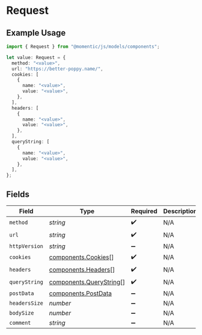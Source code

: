 # Request

## Example Usage

```typescript
import { Request } from "@momentic/js/models/components";

let value: Request = {
  method: "<value>",
  url: "https://better-poppy.name/",
  cookies: [
    {
      name: "<value>",
      value: "<value>",
    },
  ],
  headers: [
    {
      name: "<value>",
      value: "<value>",
    },
  ],
  queryString: [
    {
      name: "<value>",
      value: "<value>",
    },
  ],
};
```

## Fields

| Field                                                              | Type                                                               | Required                                                           | Description                                                        |
| ------------------------------------------------------------------ | ------------------------------------------------------------------ | ------------------------------------------------------------------ | ------------------------------------------------------------------ |
| `method`                                                           | *string*                                                           | :heavy_check_mark:                                                 | N/A                                                                |
| `url`                                                              | *string*                                                           | :heavy_check_mark:                                                 | N/A                                                                |
| `httpVersion`                                                      | *string*                                                           | :heavy_minus_sign:                                                 | N/A                                                                |
| `cookies`                                                          | [components.Cookies](../../models/components/cookies.md)[]         | :heavy_check_mark:                                                 | N/A                                                                |
| `headers`                                                          | [components.Headers](../../models/components/headers.md)[]         | :heavy_check_mark:                                                 | N/A                                                                |
| `queryString`                                                      | [components.QueryString](../../models/components/querystring.md)[] | :heavy_check_mark:                                                 | N/A                                                                |
| `postData`                                                         | [components.PostData](../../models/components/postdata.md)         | :heavy_minus_sign:                                                 | N/A                                                                |
| `headersSize`                                                      | *number*                                                           | :heavy_minus_sign:                                                 | N/A                                                                |
| `bodySize`                                                         | *number*                                                           | :heavy_minus_sign:                                                 | N/A                                                                |
| `comment`                                                          | *string*                                                           | :heavy_minus_sign:                                                 | N/A                                                                |